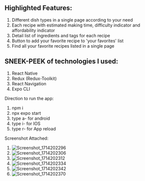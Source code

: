 ## Highlighted Features:

1) Different dish types in a single page according to your need
2) Each recipe with estimated making time, difficulty indicator and affordability indicator
3) Detail list of ingredients and tags for each recipe
4) Button to add your favorite recipe to 'your favorites' list
5) Find all your favorite recipes listed in a single page

## SNEEK-PEEK of technologies I used:
1) React Native
2) Redux (Redux-Toolkit)
3) React Navigation
4) Expo CLI

Direction to run the app:
1. npm i
2. npx expo start
3. type a- for android
4. type i- for IOS
5. type r- for App reload


Screenshot Attached: 
1. ![Screenshot_1714202296](https://github.com/Pmaheshwari017/Wodot-Assignment-recipe-app/assets/168267215/94724ced-7b13-4c1a-a938-1dfa30e78211)
2. ![Screenshot_1714202306](https://github.com/Pmaheshwari017/Wodot-Assignment-recipe-app/assets/168267215/6b3d6384-5d9e-4d3c-9b73-f2e06d2a6e62)
3. ![Screenshot_1714202312](https://github.com/Pmaheshwari017/Wodot-Assignment-recipe-app/assets/168267215/c8068254-4f1f-42bf-b662-9e6adf619ea8)
4. ![Screenshot_1714202334](https://github.com/Pmaheshwari017/Wodot-Assignment-recipe-app/assets/168267215/6c4b89d7-398e-40b5-b541-1a2aa2e43205)
5. ![Screenshot_1714202342](https://github.com/Pmaheshwari017/Wodot-Assignment-recipe-app/assets/168267215/80068814-73d4-49bb-a841-7641d06affec)
6. ![Screenshot_1714202370](https://github.com/Pmaheshwari017/Wodot-Assignment-recipe-app/assets/168267215/0b7ecad0-f92f-4211-a909-69ee626e35a1)
